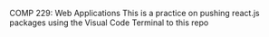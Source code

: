 COMP 229: Web Applications
This is a practice on pushing react.js packages using the Visual Code Terminal to this repo 
